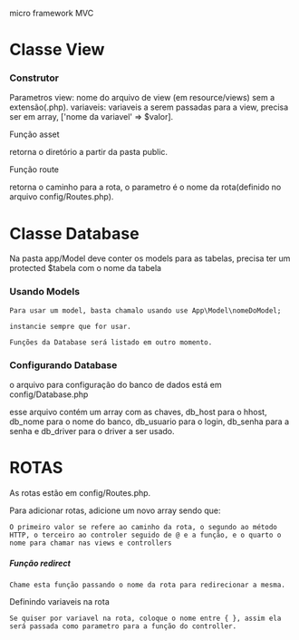 micro framework MVC

# Classe View

### Construtor

Parametros 
  view: nome do arquivo de view (em resource/views) sem a extensão(.php).
  variaveis: variaveis a serem passadas para a view, precisa ser em array, ['nome da variavel' => $valor].
  
 Função asset
 
  retorna o diretório a partir da pasta public.
  
 Função route
  
  retorna o caminho para a rota, o parametro é o nome da rota(definido no arquivo config/Routes.php).
  
# Classe Database

  Na pasta app/Model deve conter os models para as tabelas, precisa ter um protected $tabela com o nome da tabela
  
  ### Usando Models
  
    Para usar um model, basta chamalo usando use App\Model\nomeDoModel;
    
    instancie sempre que for usar.
    
    Funções da Database será listado em outro momento.
    
### Configurando Database

  o arquivo para configuração do banco de dados está em config/Database.php
  
  esse arquivo contém um array com as chaves, db_host para o hhost, db_nome para o nome do banco, db_usuario para o login, db_senha para a senha e db_driver para o driver a ser usado.
  
# ROTAS

  As rotas estão em config/Routes.php.
  
  Para adicionar rotas, adicione um novo array sendo que:
    
    O primeiro valor se refere ao caminho da rota, o segundo ao método HTTP, o terceiro ao controler seguido de @ e a função, e o quarto o nome para chamar nas views e controllers
    
   ##### Função redirect
   
    Chame esta função passando o nome da rota para redirecionar a mesma.
    
  Definindo variaveis na rota
  
    Se quiser por variavel na rota, coloque o nome entre { }, assim ela será passada como parametro para a função do controller.
    
  

